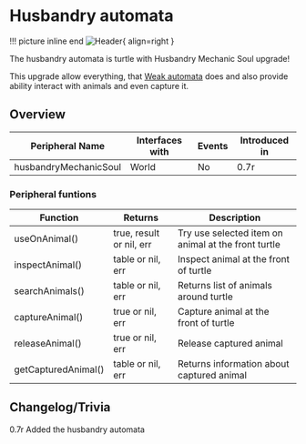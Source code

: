# Husbandry automata

!!! picture inline end
    ![Header](){ align=right }

The husbandry automata is turtle with Husbandry Mechanic Soul upgrade!

This upgrade allow everything, that [Weak automata](https://docs.srendi.de/metaphysics/weak_automata/) does and also provide ability interact with animals and even capture it.

## Overview

| Peripheral Name           | Interfaces with | Events | Introduced in |
| ------------------------- | --------------- | ------ | ------------- |
| husbandryMechanicSoul     | World           | No     | 0.7r          |

### Peripheral funtions

| Function             | Returns                  | Description                                                    |
| -------------------- | ------------------------ | -------------------------------------------------------------- |
| useOnAnimal()        | true, result or nil, err | Try use selected item on animal at the front turtle
| inspectAnimal()      | table or nil, err        | Inspect animal at the front of turtle
| searchAnimals()      | table or nil, err        | Returns list of animals around turtle
| captureAnimal()      | true or nil, err         | Capture animal at the front of turtle
| releaseAnimal()      | true or nil, err         | Release captured animal
| getCapturedAnimal()  | table or nil, err        | Returns information about captured animal

## Changelog/Trivia

0.7r
Added the husbandry automata
